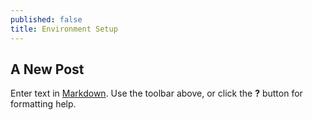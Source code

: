 ```yaml
---
published: false
title: Environment Setup
---
```


## A New Post

Enter text in [Markdown](http://daringfireball.net/projects/markdown/). Use the toolbar above, or click the **?** button for formatting help.
